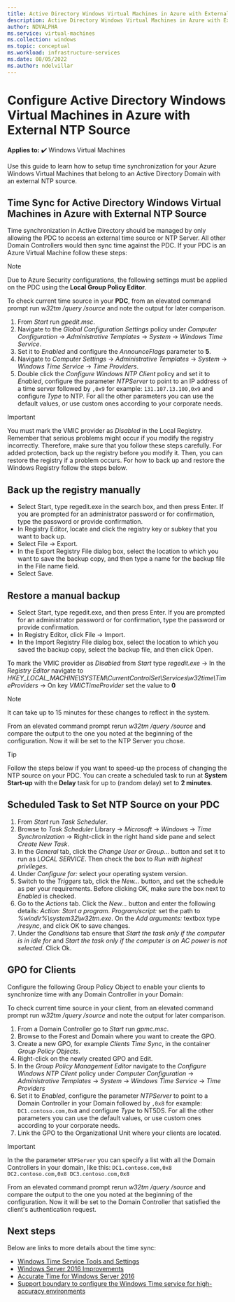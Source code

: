 ```yaml
---
title: Active Directory Windows Virtual Machines in Azure with External NTP Source
description: Active Directory Windows Virtual Machines in Azure with External NTP Source
author: NDVALPHA
ms.service: virtual-machines
ms.collection: windows
ms.topic: conceptual
ms.workload: infrastructure-services
ms.date: 08/05/2022
ms.author: ndelvillar
---
```


# Configure Active Directory Windows Virtual Machines in Azure with External NTP Source

**Applies to:** :heavy_check_mark: Windows Virtual Machines

Use this guide to learn how to setup time synchronization for your Azure Windows Virtual Machines that belong to an Active Directory Domain with an external NTP source.

## Time Sync for Active Directory Windows Virtual Machines in Azure with External NTP Source

Time synchronization in Active Directory should be managed by only allowing the PDC to access an external time source or NTP Server. All other Domain Controllers would then sync time against the PDC. If your PDC is an Azure Virtual Machine follow these steps:

>[!NOTE]
>Due to Azure Security configurations, the following settings must be applied on the PDC using the **Local Group Policy Editor**.

To check current time source in your **PDC**, from an elevated command prompt run *w32tm /query /source* and note the output for later comparison.

1. From *Start* run *gpedit.msc*.
2. Navigate to the *Global Configuration Settings* policy under *Computer Configuration* -> *Administrative Templates* -> *System* -> *Windows Time Service*.
3. Set it to *Enabled* and configure the *AnnounceFlags* parameter to **5**.
4. Navigate to *Computer Settings* -> *Administrative Templates* -> *System* -> *Windows Time Service* -> *Time Providers*.
5. Double click the *Configure Windows NTP Client* policy and set it to *Enabled*, configure the parameter *NTPServer* to point to an IP address of a time server followed by `,0x9` for example: `131.107.13.100,0x9` and configure *Type* to NTP. For all the other parameters you can use the default values, or use custom ones according to your corporate needs.

>[!IMPORTANT]
>You must mark the VMIC provider as *Disabled* in the Local Registry. Remember that serious problems might occur if you modify the registry incorrectly. Therefore, make sure that you follow these steps carefully. For added protection, back up the registry before you modify it. Then, you can restore the registry if a problem occurs. For how to back up and restore the Windows Registry follow the steps below.

## Back up the registry manually

- Select Start, type regedit.exe in the search box, and then press Enter. If you are prompted for an administrator password or for confirmation, type the password or provide confirmation.
- In Registry Editor, locate and click the registry key or subkey that you want to back up.
- Select File -> Export.
- In the Export Registry File dialog box, select the location to which you want to save the backup copy, and then type a name for the backup file in the File name field.
- Select Save.

## Restore a manual backup

- Select Start, type regedit.exe, and then press Enter. If you are prompted for an administrator password or for confirmation, type the password or provide confirmation.
- In Registry Editor, click File -> Import.
- In the Import Registry File dialog box, select the location to which you saved the backup copy, select the backup file, and then click Open.

To mark the VMIC provider as *Disabled* from *Start* type *regedit.exe* -> In the *Registry Editor* navigate to *HKEY_LOCAL_MACHINE\SYSTEM\CurrentControlSet\Services\w32time\TimeProviders* -> On key *VMICTimeProvider* set the value to **0**

>[!NOTE]
>It can take up to 15 minutes for these changes to reflect in the system.

From an elevated command prompt rerun *w32tm /query /source* and compare the output to the one you noted at the beginning of the configuration. Now it will be set to the NTP Server you chose.

>[!TIP]
>Follow the steps below if you want to speed-up the process of changing the NTP source on your PDC. You can create a scheduled task to run at **System Start-up** with the **Delay** task for up to (random delay) set to **2 minutes**.

## Scheduled Task to Set NTP Source on your PDC

1. From *Start* run *Task Scheduler*.
2. Browse to *Task Scheduler* Library -> *Microsoft* -> *Windows* -> *Time Synchronization* -> Right-click in the right hand side pane and select *Create New Task*.
3. In the *General* tab, click the *Change User or Group...* button and set it to run as *LOCAL SERVICE*. Then check the box to *Run with highest privileges*.
4. Under *Configure for:* select your operating system version.
5. Switch to the *Triggers* tab, click the *New...* button, and set the schedule as per your requirements. Before clicking OK, make sure the box next to *Enabled* is checked.
6. Go to the *Actions* tab. Click the *New...* button and enter the following details: *Action: Start a program*. *Program/script:* set the path to *%windir%\system32\w32tm.exe*. On the *Add arguments:* textbox type */resync*, and click OK to save changes.
7. Under the *Conditions* tab ensure that *Start the task only if the computer is in idle for* and *Start the task only if the computer is on AC power* is *not selected*. Click Ok.

## GPO for Clients

Configure the following Group Policy Object to enable your clients to synchronize time with any Domain Controller in your Domain:

To check current time source in your client, from an elevated command prompt run *w32tm /query /source* and note the output for later comparison.

1. From a Domain Controller go to *Start* run *gpmc.msc*.
2. Browse to the Forest and Domain where you want to create the GPO.
3. Create a new GPO, for example *Clients Time Sync*, in the container *Group Policy Objects*.
4. Right-click on the newly created GPO and Edit.
5. In the *Group Policy Management Editor* navigate to the *Configure Windows NTP Client* policy under *Computer Configuration* -> *Administrative Templates* -> *System* -> *Windows Time Service* -> *Time Providers*
6. Set it to *Enabled*, configure the parameter *NTPServer* to point to a Domain Controller in your Domain followed by `,0x8` for example: `DC1.contoso.com,0x8` and configure *Type* to NT5DS. For all the other parameters you can use the default values, or use custom ones according to your corporate needs.
7. Link the GPO to the Organizational Unit where your clients are located.

>[!IMPORTANT]
>In the the parameter `NTPServer` you can specify a list with all the Domain Controllers in your domain, like this: `DC1.contoso.com,0x8 DC2.contoso.com,0x8 DC3.contoso.com,0x8`

From an elevated command prompt rerun *w32tm /query /source* and compare the output to the one you noted at the beginning of the configuration. Now it will be set to the Domain Controller that satisfied the client's authentication request.

## Next steps

Below are links to more details about the time sync:

- [Windows Time Service Tools and Settings](/windows-server/networking/windows-time-service/windows-time-service-tools-and-settings)
- [Windows Server 2016 Improvements
](/windows-server/networking/windows-time-service/windows-server-2016-improvements)
- [Accurate Time for Windows Server 2016](/windows-server/networking/windows-time-service/accurate-time)
- [Support boundary to configure the Windows Time service for high-accuracy environments](/windows-server/networking/windows-time-service/support-boundary)